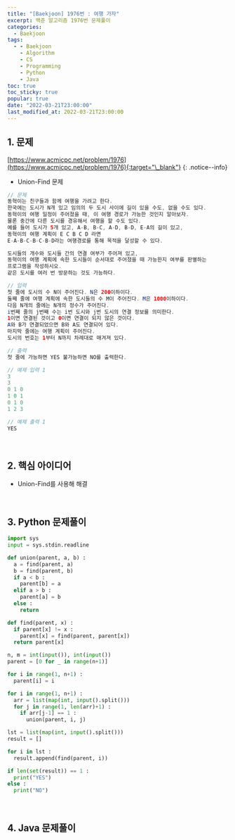 ```yaml
---
title: "[Baekjoon] 1976번 : 여행 가자"
excerpt: 백준 알고리즘 1976번 문제풀이
categories:
  - Baekjoon
tags:
  - - Baekjoon
    - Algorithm
    - CS
    - Programming
    - Python
    - Java
toc: true
toc_sticky: true
popular: true
date: "2022-03-21T23:00:00"
last_modified_at: 2022-03-21T23:00:00
---
```


## 1. 문제

[https://www.acmicpc.net/problem/1976](https://www.acmicpc.net/problem/1976){:target="\_blank"}
{: .notice--info}

- Union-Find 문제

```java
// 문제
동혁이는 친구들과 함께 여행을 가려고 한다.
한국에는 도시가 N개 있고 임의의 두 도시 사이에 길이 있을 수도, 없을 수도 있다.
동혁이의 여행 일정이 주어졌을 때, 이 여행 경로가 가능한 것인지 알아보자.
물론 중간에 다른 도시를 경유해서 여행을 할 수도 있다.
예를 들어 도시가 5개 있고, A-B, B-C, A-D, B-D, E-A의 길이 있고,
동혁이의 여행 계획이 E C B C D 라면
E-A-B-C-B-C-B-D라는 여행경로를 통해 목적을 달성할 수 있다.

도시들의 개수와 도시들 간의 연결 여부가 주어져 있고,
동혁이의 여행 계획에 속한 도시들이 순서대로 주어졌을 때 가능한지 여부를 판별하는
프로그램을 작성하시오.
같은 도시를 여러 번 방문하는 것도 가능하다.

// 입력
첫 줄에 도시의 수 N이 주어진다. N은 200이하이다.
둘째 줄에 여행 계획에 속한 도시들의 수 M이 주어진다. M은 1000이하이다.
다음 N개의 줄에는 N개의 정수가 주어진다.
i번째 줄의 j번째 수는 i번 도시와 j번 도시의 연결 정보를 의미한다.
1이면 연결된 것이고 0이면 연결이 되지 않은 것이다.
A와 B가 연결되었으면 B와 A도 연결되어 있다.
마지막 줄에는 여행 계획이 주어진다.
도시의 번호는 1부터 N까지 차례대로 매겨져 있다.

// 출력
첫 줄에 가능하면 YES 불가능하면 NO를 출력한다.

// 예제 입력 1
3
3
0 1 0
1 0 1
0 1 0
1 2 3

// 예제 출력 1
YES
```

<br>

## 2. 핵심 아이디어

- Union-Find를 사용해 해결

<br>

## 3. Python 문제풀이

```python
import sys
input = sys.stdin.readline

def union(parent, a, b) :
  a = find(parent, a)
  b = find(parent, b)
  if a < b :
    parent[b] = a
  elif a > b :
    parent[a] = b
  else :
    return

def find(parent, x) :
  if parent[x] != x :
    parent[x] = find(parent, parent[x])
  return parent[x]

n, m = int(input()), int(input())
parent = [0 for _ in range(n+1)]

for i in range(1, n+1) :
  parent[i] = i

for i in range(1, n+1) :
  arr = list(map(int, input().split()))
  for j in range(1, len(arr)+1) :
    if arr[j-1] == 1 :
      union(parent, i, j)

lst = list(map(int, input().split()))
result = []

for i in lst :
  result.append(find(parent, i))

if len(set(result)) == 1 :
  print("YES")
else :
  print("NO")
```

<br>

## 4. Java 문제풀이

```java

```

